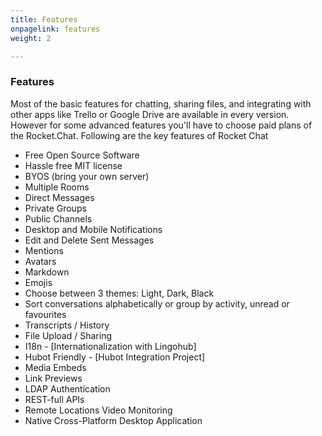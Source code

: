 ```yaml
---
title: Features
onpagelink: features
weight: 2

---
```


### Features

Most of the basic features for chatting, sharing files, and integrating with other apps like Trello or Google Drive are available in every version. However for some advanced features you'll have to choose paid plans of the Rocket.Chat. Following are the key features of Rocket Chat

- Free Open Source Software
- Hassle free MIT license
- BYOS (bring your own server)
- Multiple Rooms
- Direct Messages
- Private Groups
- Public Channels
- Desktop and Mobile Notifications
- Edit and Delete Sent Messages
- Mentions
- Avatars
- Markdown
- Emojis
- Choose between 3 themes: Light, Dark, Black
- Sort conversations alphabetically or group by activity, unread or favourites
- Transcripts / History
- File Upload / Sharing
- I18n - \[Internationalization with Lingohub\]
- Hubot Friendly - \[Hubot Integration Project\]
- Media Embeds
- Link Previews
- LDAP Authentication
- REST-full APIs
- Remote Locations Video Monitoring
- Native Cross-Platform Desktop Application
 